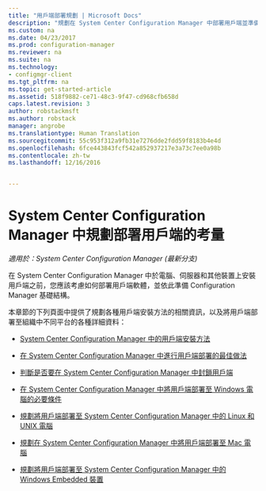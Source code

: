 ```yaml
---
title: "用戶端部署規劃 | Microsoft Docs"
description: "規劃在 System Center Configuration Manager 中部署用戶端並準備基礎結構。"
ms.custom: na
ms.date: 04/23/2017
ms.prod: configuration-manager
ms.reviewer: na
ms.suite: na
ms.technology:
- configmgr-client
ms.tgt_pltfrm: na
ms.topic: get-started-article
ms.assetid: 518f9882-ce71-48c3-9f47-cd968cfb658d
caps.latest.revision: 3
author: robstackmsft
ms.author: robstack
manager: angrobe
ms.translationtype: Human Translation
ms.sourcegitcommit: 55c953f312a9fb31e7276dde2fdd59f8183b4e4d
ms.openlocfilehash: 6fce443843fcf542a852937217e3a73c7ee0a98b
ms.contentlocale: zh-tw
ms.lasthandoff: 12/16/2016


---
```

# <a name="planning-considerations-for-deploying-clients-in-system-center-configuration-manager"></a>System Center Configuration Manager 中規劃部署用戶端的考量

*適用於：System Center Configuration Manager (最新分支)*

在 System Center Configuration Manager 中於電腦、伺服器和其他裝置上安裝用戶端之前，您應該考慮如何部署用戶端軟體，並依此準備 Configuration Manager 基礎結構。  

 本章節的下列頁面中提供了規劃各種用戶端安裝方法的相關資訊，以及將用戶端部署至組織中不同平台的各種詳細資料：  

-   [System Center Configuration Manager 中的用戶端安裝方法](../../../../core/clients/deploy/plan/client-installation-methods.md)  

-   [在 System Center Configuration Manager 中進行用戶端部署的最佳做法](../../../../core/clients/deploy/plan/best-practices-for-client-deployment.md)  

-   [判斷是否要在 System Center Configuration Manager 中封鎖用戶端](../../../../core/clients/deploy/plan/determine-whether-to-block-clients.md)  

-   [在 System Center Configuration Manager 中將用戶端部署至 Windows 電腦的必要條件](../../../../core/clients/deploy/prerequisites-for-deploying-clients-to-windows-computers.md)  

-   [規劃將用戶端部署至 System Center Configuration Manager 中的 Linux 和 UNIX 電腦](../../../../core/clients/deploy/plan/planning-for-client-deployment-to-linux-and-unix-computers.md)  

-   [規劃在 System Center Configuration Manager 中將用戶端部署至 Mac 電腦](../../../../core/clients/deploy/plan/planning-for-client-deployment-to-mac-computers.md)  

-   [規劃將用戶端部署至 System Center Configuration Manager 中的 Windows Embedded 裝置](../../../../core/clients/deploy/plan/planning-for-client-deployment-to-windows-embedded-devices.md)  

